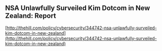 ## NSA Unlawfully Surveiled Kim Dotcom in New Zealand: Report
  
  [http://thehill.com/policy/cybersecurity/344742-nsa-unlawfully-surveiled-kim-dotcom-in-new-zealand](http://thehill.com/policy/cybersecurity/344742-nsa-unlawfully-surveiled-kim-dotcom-in-new-zealand)